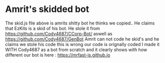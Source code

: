 # Amrit's skidded bot
The skid.js file above is amrits shitty bot he thinks we copied..
He claims that EzKits is a skid of his bot. He stole it from https://github.com/Cody4687/CCorp-Bot/ aswell as https://github.com/Cody4687/GenBot
Amrit can not code he skid's and he claims we stole his code this is wrong our code is orignally coded I made it WITH Cody4687 as a bot from scratch and it clearly shows with how different our bot is here : https://mrfast-js.github.io

